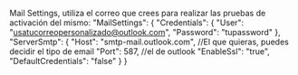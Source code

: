 Mail Settings, utiliza el correo que crees para realizar las pruebas de activación del mismo:
  "MailSettings": {
    "Credentials": {
      "User": "usatucorreopersonalizado@outlook.com", 
      "Password": "tupassword"
    },
    "ServerSmtp": {
      "Host": "smtp-mail.outlook.com", //El que quieras, puedes decidir el tipo de email
      "Port": 587, //el de outlook
      "EnableSsl": "true",
      "DefaultCredentials": "false"
    }
  }

